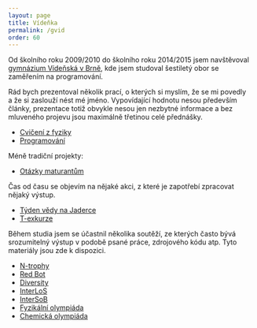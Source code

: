 ```yaml
---
layout: page
title: Vídeňka
permalink: /gvid
order: 60
---
```


Od školního roku 2009/2010 do školního roku 2014/2015 jsem navštěvoval
[gymnázium Vídeňská v Brně](http://www.gvid.cz/), kde jsem studoval šestiletý
obor se zaměřením na programování.

Rád bych prezentoval několik prací, o kterých si myslím, že se mi povedly a že
si zaslouží nést mé jméno. Vypovídající hodnotu nesou především články,
prezentace totiž obvykle nesou jen nezbytné informace a bez mluveného projevu
jsou maximálně třetinou celé přednášky.

 * [Cvičení z fyziky](gvid-fseminar)
 * [Programování](gvid-prog)

Méně tradiční projekty:

 * [Otázky maturantům](matq.html)

Čas od času se objevím na nějaké akci, z které je zapotřebí zpracovat
nějaký výstup.

 * [Týden vědy na Jaderce](tv)
 * [T-exkurze](t-ex)

Během studia jsem se účastnil několika soutěží, ze kterých často bývá
srozumitelný výstup v podobě psané práce, zdrojového kódu atp. Tyto materiály
jsou zde k dispozici.

 * [N-trophy](n-trophy)
 * [Red Bot](redbot)
 * [Diversity](diversity)
 * [InterLoS](interlos)
 * [InterSoB](intersob)
 * [Fyzikální olympiáda](fo)
 * [Chemická olympiáda](cho)
